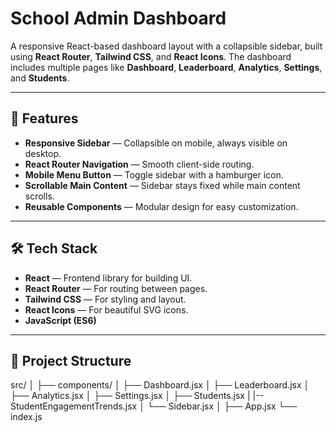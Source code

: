 # School Admin Dashboard

A responsive React-based dashboard layout with a collapsible sidebar, built using **React Router**, **Tailwind CSS**, and **React Icons**. The dashboard includes multiple pages like **Dashboard**, **Leaderboard**, **Analytics**, **Settings**, and **Students**.

---

## 🚀 Features

- **Responsive Sidebar** — Collapsible on mobile, always visible on desktop.
- **React Router Navigation** — Smooth client-side routing.
- **Mobile Menu Button** — Toggle sidebar with a hamburger icon.
- **Scrollable Main Content** — Sidebar stays fixed while main content scrolls.
- **Reusable Components** — Modular design for easy customization.

---

## 🛠 Tech Stack

- **React** — Frontend library for building UI.
- **React Router** — For routing between pages.
- **Tailwind CSS** — For styling and layout.
- **React Icons** — For beautiful SVG icons.
- **JavaScript (ES6)**

---

## 📂 Project Structure

src/
│
├── components/
│ ├── Dashboard.jsx
│ ├── Leaderboard.jsx
│ ├── Analytics.jsx
│ ├── Settings.jsx
│ ├── Students.jsx
| |-- StudentEngagementTrends.jsx
│ └── Sidebar.jsx
│
├── App.jsx
└── index.js

